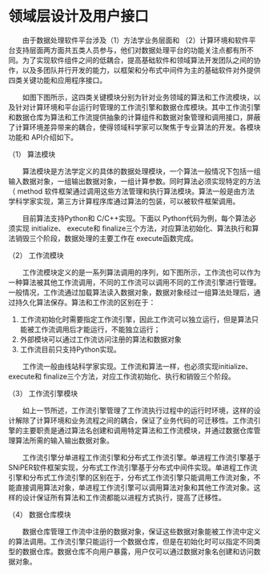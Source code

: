 # 领域层设计及用户接口
 
&emsp;&emsp;由于数据处理软件平台涉及（1）方法学业务层面和 （2）计算环境和软件平台支持层面两方面共五类人员参与，他们对数据处理平台的功能关注点都有所不同。为了实现软件组件之间的低耦合，提高基础软件和领域算法开发团队之间的协作，以及多团队并行开发的能力，以框架和分布式中间件为主的基础软件对外提供四类关键功能和应用程序接口。

&emsp;&emsp;如图下图所示，这四类关键模块分别为针对业务领域的算法和工作流模块，以及针对计算环境和平台运行时管理的工作流引擎和数据仓库模块。其中工作流引擎和数据仓库为算法和工作流提供抽象的计算组件和数据对象管理和调用接口，屏蔽了计算环境差异带来的耦合，使得领域科学家可以聚焦于专业算法的开发。各模块功能和 API介绍如下。

（1） 算法模块

&emsp;&emsp;算法模块是方法学定义的具体的数据处理模块，一个算法一般情况下包括一组输入数据对象，一组输出数据对象，一组计算参数。同时算法必须实现特定的方法（ method 软件框架通过调用这些方法管理和执行算法模块。算法一般是由方法学科学家实现，第三方计算程序库通过算法的包装，可以被软件框架调用。
    
&emsp;&emsp;目前算法支持Python和 C/C++实现。下面以 Python代码为例，每个算法必须实现 initialize、 execute和 finalize三个方法，对应算法初始化、算法执行和算法销毁三个阶段，数据处理的主要工作在 execute函数完成。

（2） 工作流模块

&emsp;&emsp;工作流模块定义的是一系列算法调用的序列，如下图所示，工作流也可以作为一种算法被其他工作流调用，不同的工作流可以调用不同的工作流引擎进行管理。一般情况，工作流通过加载算法读入数据对象，数据对象经过一组算法处理后，通过持久化算法保存。算法和工作流的区别在于：

1. 工作流初始化时需要指定工作流引擎，因此工作流可以独立运行，但是算法只能被工作流调用后才能运行，不能独立运行；
2. 外部模块可以通过工作流访问注册的算法和数据对象
3. 工作流目前只支持Python实现。

&emsp;&emsp;工作流一般由线站科学家实现。工作流和算法一样，也必须实现initialize、execute和 finalize三个方法，对应工作流初始化、执行和销毁三个阶段。

（3） 工作流引擎模块

&emsp;&emsp;如上一节所述，工作流引擎管理了工作流执行过程中的运行时环境，这样的设计解除了计算环境和业务流程之间的耦合，保证了业务代码的可迁移性。工作流引擎的主要职责是通过算法名创建和调用特定算法和工作流模块，并通过数据仓库管理算法所需的输入输出数据对象。
    
&emsp;&emsp;工作流引擎分单进程工作流引擎和分布式工作流引擎。单进程工作流引擎基于SNiPER软件框架实现，分布式工作流引擎基于分布式中间件实现。单进程工作流引擎和分布式工作流引擎的区别在于，分布式工作流引擎只能调用工作流对象，不能直接调用算法对象，单进程工作流引擎可以调用算法对象和其他工作流对象。这样的设计保证所有算法和工作流都能以进程方式执行，提高了迁移性。

（4） 数据仓库模块

&emsp;&emsp;数据仓库管理工作流中注册的数据对象，保证这些数据对象能被工作流中定义的算法调用。工作流引擎只能运行一个数据仓库，但是在初始化时可以指定不同类型的数据仓库。数据仓库不向用户暴露，用户仅可以通过数据对象名创建和访问数据对象。

